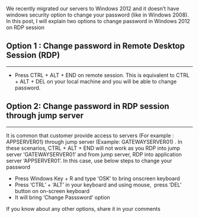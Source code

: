 
We recently migrated our servers to Windows 2012 and it doesn&#8217;t have windows security option to change your password (like in Windows 2008). In this post, I will explain two options to change password in Windows 2012 on RDP session

## Option 1 : Change password in Remote Desktop Session (RDP)

* * *

  * Press CTRL + ALT + END on remote session. This is equivalent to CTRL + ALT + DEL on your local machine and you will be able to change password.

## Option 2: Change password in RDP session through jump server

* * *

It is common that customer provide access to servers (For example : APPSERVER01) through jump server (Example: GATEWAYSERVER01) . In these scenarios, CTRL + ALT + END will not work as you RDP into jump server &#8216;GATEWAYSERVER01&#8217; and from jump server, RDP into application server &#8216;APPSERVER01&#8217;. In this case, use below steps to change your password

  * Press Windows Key + R and type &#8216;OSK&#8217; to bring onscreen keyboard
  * Press &#8216;CTRL&#8217; + &#8216;ALT&#8217; in your keyboard and using mouse,  press &#8216;DEL&#8217; button on on-screen keyboard
  * It will bring &#8216;Change Passsword&#8217; option

If you know about any other options, share it in your comments

&nbsp;